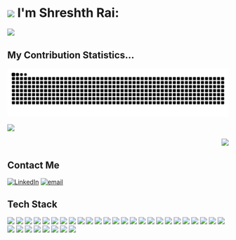 # <img src="https://raw.githubusercontent.com/MartinHeinz/MartinHeinz/master/wave.gif" width="30px"> I'm Shreshth Rai: <br>
[![](https://readme-typing-svg.demolab.com/?lines=AI+-+ML+Researcher;AI+Engineer;Full+-+Stack+Software+Engineer)](https://git.io/typing-svg)


## My Contribution Statistics...
<picture>
  <source media="(prefers-color-scheme: dark)" srcset="https://raw.githubusercontent.com/shreshth3000/shreshth3000/output/github-snake-dark.svg">
  <source media="(prefers-color-scheme: light)" srcset="https://raw.githubusercontent.com/shreshth3000/shreshth3000/output/github-snake.svg">
  <img alt="github contribution grid snake animation" src="https://raw.githubusercontent.com/shreshth3000/shreshth3000/output/github-snake.svg">
</picture>
<br>

<span align='left'>

![](https://github-readme-stats.vercel.app/api?username=shreshth3000&theme=algolia&show_icons=true&hide_border=false&count_private=true)

</span>

<span align='right'>

![](https://github-readme-streak-stats.herokuapp.com/?user=shreshth3000&theme=algolia&hide_border=false)

</span>

## Contact Me
[![LinkedIn](https://img.shields.io/badge/LinkedIn-%230077B5.svg?logo=linkedin&logoColor=white)](https://linkedin.com/in/shreshthrai) 
[![email](https://img.shields.io/badge/Email-D14836?logo=gmail&logoColor=white)](mailto:work.shreshth25@gmail.com)
<br>
## Tech Stack
![](https://img.shields.io/badge/python-3670A0?style=flat&logo=python&logoColor=ffdd54)
![](https://img.shields.io/badge/PyTorch-%23EE4C2C.svg?style=flat&logo=PyTorch&logoColor=white)
![](https://img.shields.io/badge/TensorFlow-%23FF6F00.svg?style=flat&logo=TensorFlow&logoColor=white)
![](https://img.shields.io/badge/Keras-%23D00000.svg?style=flat&logo=Keras&logoColor=white)
![](https://img.shields.io/badge/scikit--learn-%23F7931E.svg?style=flat&logo=scikit-learn&logoColor=white)
![](https://img.shields.io/badge/numpy-%23013243.svg?style=flat&logo=numpy&logoColor=white)
![](https://img.shields.io/badge/pandas-%23150458.svg?style=flat&logo=pandas&logoColor=white)
![](https://img.shields.io/badge/matplotlib-%23ffffff.svg?style=flat&logo=matplotlib&logoColor=black)
![](https://img.shields.io/badge/Plotly-%233F4F75.svg?style=flat&logo=plotly&logoColor=white)
![](https://img.shields.io/badge/SciPy-%230C55A5.svg?style=flat&logo=scipy&logoColor=white)
![](https://img.shields.io/badge/Jupyter-%23F37626.svg?style=flat&logo=Jupyter&logoColor=white)
![](https://img.shields.io/badge/mlflow-%233776AB.svg?style=flat&logo=mlflow&logoColor=white)
![](https://img.shields.io/badge/HuggingFace-%23FFD21A.svg?style=flat&logo=hugging-face&logoColor=black)
![](https://img.shields.io/badge/OpenCV-%23white.svg?style=flat&logo=OpenCV&logoColor=black)
![](https://img.shields.io/badge/FastAPI-%2300C7B7.svg?style=flat&logo=FastAPI&logoColor=white)
![](https://img.shields.io/badge/Docker-%230db7ed.svg?style=flat&logo=docker&logoColor=white)
![](https://img.shields.io/badge/GoogleCloud-%234285F4.svg?style=flat&logo=google-cloud&logoColor=white)
![](https://img.shields.io/badge/AWS-%23FF9900.svg?style=flat&logo=amazon-aws&logoColor=white)
![](https://img.shields.io/badge/javascript-%23323330.svg?style=flat&logo=javascript&logoColor=%23F7DF1E)
![](https://img.shields.io/badge/typescript-%233178c6.svg?style=flat&logo=typescript&logoColor=white)
![](https://img.shields.io/badge/react-%2361DAFB.svg?style=flat&logo=react&logoColor=white)
![](https://img.shields.io/badge/Next.js-%23000.svg?style=flat&logo=nextdotjs&logoColor=white)
![](https://img.shields.io/badge/node.js-%23339933.svg?style=flat&logo=node.js&logoColor=white)
![](https://img.shields.io/badge/Express.js-%23000000.svg?style=flat&logo=express&logoColor=white)
![](https://img.shields.io/badge/MongoDB-%2347A248.svg?style=flat&logo=mongodb&logoColor=white)
![](https://img.shields.io/badge/PostgreSQL-%23316192.svg?style=flat&logo=postgresql&logoColor=white)
![](https://img.shields.io/badge/Redis-%23ff4c2e.svg?style=flat&logo=redis&logoColor=white)
![](https://img.shields.io/badge/html5-%23E34F26.svg?style=flat&logo=html5&logoColor=white)
![](https://img.shields.io/badge/css3-%231572B6.svg?style=flat&logo=css3&logoColor=white)
![](https://img.shields.io/badge/tailwind-%2338B2AC.svg?style=flat&logo=tailwind-css&logoColor=white)
![](https://img.shields.io/badge/Git-%23F05033.svg?style=flat&logo=git&logoColor=white)
![](https://img.shields.io/badge/GitHub%20Actions-%232671E5.svg?style=flat&logo=github-actions&logoColor=white)
![](https://img.shields.io/badge/VSCode-%23007ACC.svg?style=flat&logo=visual-studio-code&logoColor=white)

